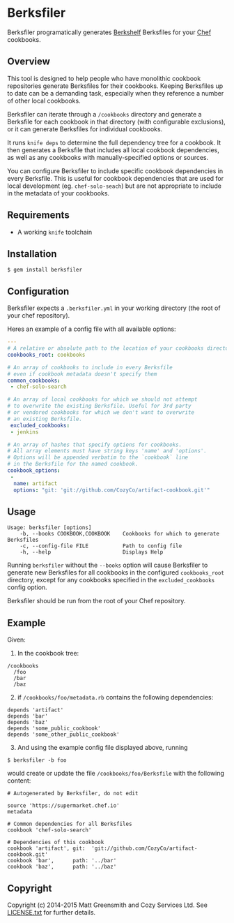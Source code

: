# Berksfiler

Berksfiler programatically generates [Berkshelf](http://berkshelf.com/) Berksfiles for your [Chef](https://www.chef.io/) cookbooks.

## Overview

This tool is designed to help people who have monolithic cookbook repositories generate Berksfiles for their cookbooks. Keeping Berksfiles up to date can be a demanding task, especially when they reference a number of other local cookbooks.

Berksfiler can iterate through a `/cookbooks` directory and generate a Berksfile for each cookbook in that directory (with configurable exclusions), or it can generate Berksfiles for individual cookbooks.

It runs `knife deps` to determine the full dependency tree for a cookbook. It then generates a Berksfile that includes all local cookbook dependencies, as well as any cookbooks with manually-specified options or sources.

You can configure Berksfiler to include specific cookbook dependencies in every Berksfile. This is useful for cookbook dependencies that are used for local development (eg. `chef-solo-seach`) but are not appropriate to include in the metadata of your cookbooks.

## Requirements

  - A working `knife` toolchain

## Installation

    $ gem install berksfiler

## Configuration

Berksfiler expects a `.berksfiler.yml` in your working directory (the root of your chef repository).

Heres an example of a config file with all available options:

```yaml
---
# A relative or absolute path to the location of your cookbooks directory.
cookbooks_root: cookbooks

# An array of cookbooks to include in every Berksfile
# even if cookbook metadata doesn't specify them
common_cookbooks:
 - chef-solo-search

# An array of local cookbooks for which we should not attempt
# to overwrite the existing Berksfile. Useful for 3rd party
# or vendored cookbooks for which we don't want to overwrite
# an existing Berksfile.
 excluded_cookbooks:
 - jenkins

# An array of hashes that specify options for cookbooks.
# All array elements must have string keys 'name' and 'options'.
# Options will be appended verbatim to the `cookbook` line
# in the Berksfile for the named cookbook.
cookbook_options:
 -
  name: artifact
  options: "git: 'git://github.com/CozyCo/artifact-cookbook.git'"
```

## Usage

```
Usage: berksfiler [options]
    -b, --books COOKBOOK,COOKBOOK    Cookbooks for which to generate Berksfiles
    -c, --config-file FILE           Path to config file
    -h, --help                       Displays Help
```

Running `berksfiler` without the `--books` option will cause Berksfiler to generate
new Berksfiles for all cookbooks in the configured `cookbooks_root` directory,
except for any cookbooks specified in the `excluded_cookbooks` config option.

Berksfiler should be run from the root of your Chef repository.

## Example

Given:

1. In the cookbook tree:
```
/cookbooks
  /foo
  /bar
  /baz
```

2. if `/cookbooks/foo/metadata.rb` contains the following dependencies:
```
depends 'artifact'
depends 'bar'
depends 'baz'
depends 'some_public_cookbook'
depends 'some_other_public_cookbook'
```

3. And using the example config file displayed above, running
```
$ berksfiler -b foo
```

would create or update the file `/cookbooks/foo/Berksfile` with the following content:
```
# Autogenerated by Berksfiler, do not edit

source 'https://supermarket.chef.io'
metadata

# Common dependencies for all Berksfiles
cookbook 'chef-solo-search'

# Dependencies of this cookbook
cookbook 'artifact', git:  'git://github.com/CozyCo/artifact-cookbook.git'
cookbook 'bar',      path: '../bar'
cookbook 'baz',      path: '../baz'
```

## Copyright

Copyright (c) 2014-2015 Matt Greensmith and Cozy Services Ltd. See [LICENSE.txt](LICENSE.txt) for
further details.